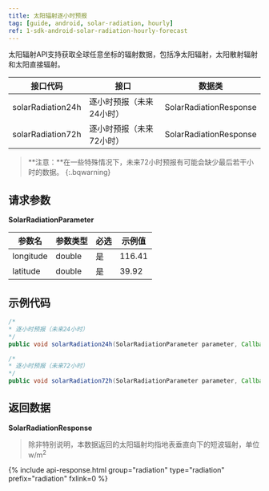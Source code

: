```yaml
---
title: 太阳辐射逐小时预报
tag: [guide, android, solar-radiation, hourly]
ref: 1-sdk-android-solar-radiation-hourly-forecast
---
```


太阳辐射API支持获取全球任意坐标的辐射数据，包括净太阳辐射，太阳散射辐射和太阳直接辐射。

| 接口代码           | 接口     | 数据类             |
| --------------------------- | ---- | ------------------ |
| solarRadiation24h | 逐小时预报（未来24小时）| SolarRadiationResponse |
| solarRadiation72h | 逐小时预报（未来72小时）| SolarRadiationResponse |

> **注意：**在一些特殊情况下，未来72小时预报有可能会缺少最后若干小时的数据。
{:.bqwarning}

## 请求参数 

**SolarRadiationParameter**

| 参数名   | 参数类型 | 必选 | 示例值 |
| -------- | -------- | ---- | ------ |
| longitude | double | 是 | 116.41 |
| latitude | double | 是 | 39.92 |

## 示例代码

```java
/*
* 逐小时预报（未来24小时）
*/
public void solarRadiation24h(SolarRadiationParameter parameter, Callback<SolarRadiationResponse> callback);

/*
* 逐小时预报（未来72小时）
*/
public void solarRadiation72h(SolarRadiationParameter parameter, Callback<SolarRadiationResponse> callback);

```

## 返回数据

**SolarRadiationResponse**

> 除非特别说明，本数据返回的太阳辐射均指地表垂直向下的短波辐射，单位w/m<sup>2</sup>

{% include api-response.html group="radiation" type="radiation" prefix="radiation" fxlink=0 %}
